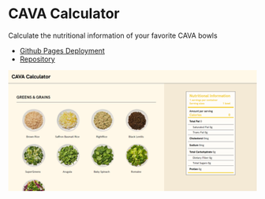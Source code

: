 # CAVA Calculator

Calculate the nutritional information of your favorite CAVA bowls 

- [Github Pages Deployment](https://johnathanmann.github.io/cava-calculator/)
- [Repository](https://github.com/johnathanmann/cava-calculator)

![Screenshot of sites homepage](./src/assets/cava-calculator.png)